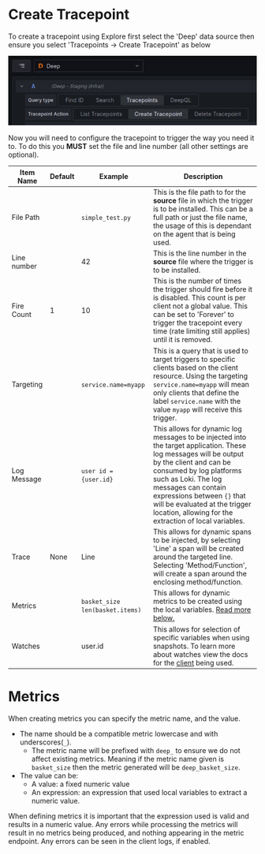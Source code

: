 # Create Tracepoint

To create a tracepoint using Explore first select the 'Deep' data source then ensure you select 'Tracepoints -> Create
Tracepoint' as below

![Create Tracepoint](create_tracepoint.png)

Now you will need to configure the tracepoint to trigger the way you need it to. To do this you **MUST** set the file
and line number (all other settings are optional).

| Item Name   | Default | Example                         | Description                                                                                                                                                                                                                                                                                                                               |
| ----------- | ------- | ------------------------------- | ----------------------------------------------------------------------------------------------------------------------------------------------------------------------------------------------------------------------------------------------------------------------------------------------------------------------------------------- |
| File Path   |         | `simple_test.py`                | This is the file path to for the **source** file in which the trigger is to be installed. This can be a full path or just the file name, the usage of this is dependant on the agent that is being used.                                                                                                                                  |
| Line number |         | 42                              | This is the line number in the **source** file where the trigger is to be installed.                                                                                                                                                                                                                                                      |
| Fire Count  | 1       | 10                              | This is the number of times the trigger should fire before it is disabled. This count is per client not a global value. This can be set to 'Forever' to trigger the tracepoint every time (rate limiting still applies) until it is removed.                                                                                              |
| Targeting   |         | `service.name=myapp`            | This is a query that is used to target triggers to specific clients based on the client resource. Using the targeting `service.name=myapp` will mean only clients that define the label `service.name` with the value `myapp` will receive this trigger.                                                                                  |
| Log Message |         | `user id = {user.id}`           | This allows for dynamic log messages to be injected into the target application. These log messages will be output by the client and can be consumed by log platforms such as Loki. The log messages can contain expressions between `{}` that will be evaluated at the trigger location, allowing for the extraction of local variables. |
| Trace       | None    | Line                            | This allows for dynamic spans to be injected, by selecting 'Line' a span will be created around the targeted line. Selecting 'Method/Function', will create a span around the enclosing method/function.                                                                                                                                  |
| Metrics     |         | `basket_size len(basket.items)` | This allows for dynamic metrics to be created using the local variables. [Read more below.](#metrics)                                                                                                                                                                                                                                     |
| Watches     |         | user.id                         | This allows for selection of specific variables when using snapshots. To learn more about watches view the docs for the [client](https://intergral.github.io/deep/#client) being used.                                                                                                                                                    |

# Metrics

When creating metrics you can specify the metric name, and the value.

- The name should be a compatible metric lowercase and with underscores(`_`).
  - The metric name will be prefixed with `deep_` to ensure we do not affect existing metrics. Meaning if the metric
    name given is `basket_size` then the metric generated will be `deep_basket_size`.
- The value can be:
  - A value: a fixed numeric value
  - An expression: an expression that used local variables to extract a numeric value.

When defining metrics it is important that the expression used is valid and results in a numeric value. Any errors while
processing the metrics will result in no metrics being produced, and nothing appearing in the metric endpoint. Any
errors can be seen in the client logs, if enabled.
